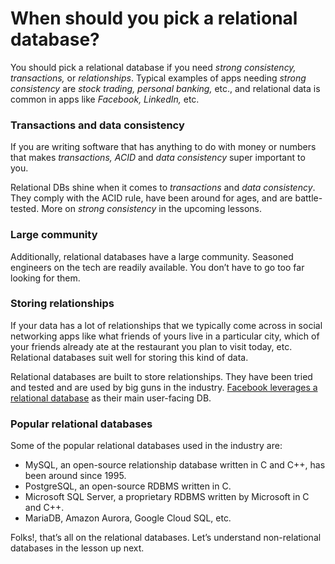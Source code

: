 # When should you pick a relational database?

You should pick a relational database if you need _strong consistency, transactions,_ or _relationships_. Typical examples of apps needing _strong consistency_ are _stock trading, personal banking,_ etc., and relational data is common in apps like _Facebook, LinkedIn,_ etc.

### Transactions and data consistency <a href="#transactions-and-data-consistency" id="transactions-and-data-consistency"></a>

If you are writing software that has anything to do with money or numbers that makes _transactions, ACID_ and _data consistency_ super important to you.

Relational DBs shine when it comes to _transactions_ and _data consistency_. They comply with the ACID rule, have been around for ages, and are battle-tested. More on _strong consistency_ in the upcoming lessons.

### Large community <a href="#large-community" id="large-community"></a>

Additionally, relational databases have a large community. Seasoned engineers on the tech are readily available. You don’t have to go too far looking for them.

### Storing relationships <a href="#storing-relationships" id="storing-relationships"></a>

If your data has a lot of relationships that we typically come across in social networking apps like what friends of yours live in a particular city, which of your friends already ate at the restaurant you plan to visit today, etc. Relational databases suit well for storing this kind of data.

Relational databases are built to store relationships. They have been tried and tested and are used by big guns in the industry. [Facebook leverages a relational database](https://www.scaleyourapp.com/what-database-does-facebook-use-a-1000-feet-deep-dive/) as their main user-facing DB.

### Popular relational databases <a href="#popular-relational-databases" id="popular-relational-databases"></a>

Some of the popular relational databases used in the industry are:

* MySQL, an open-source relationship database written in C and C++, has been around since 1995.
* PostgreSQL, an open-source RDBMS written in C.
* Microsoft SQL Server, a proprietary RDBMS written by Microsoft in C and C++.
* MariaDB, Amazon Aurora, Google Cloud SQL, etc.

Folks!, that’s all on the relational databases. Let’s understand non-relational databases in the lesson up next.
